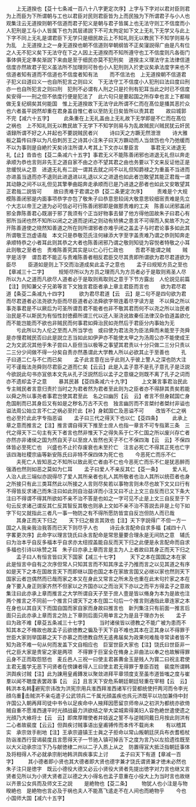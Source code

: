 <!-- { "loadSidebar": true } -->
　　上无道揆也【芟十七条减一百八十八字更定次序】上字与下字对以君对臣则君为上而臣为下所谓朝与工也以君臣对民则君臣皆为上而民独为下所谓君子与小人也观集注云无道揆则朝不信道而君子犯义是朝与君子皆属上也无法守则工不信度而小人犯刑是工与小人皆属下也为其层递説下不可太拘定如下文上无礼下无学又与此上下字不同上无礼是谓君臣下无学只是细民故云上不知礼则无以教民下不知学则易与为乱　上无道揆上之一身无道揆也朝不信道则举朝纲皆不正矣寖説得广由是凡有位之人无不犯义矣下无法守在下之人因上无道揆而不知所遵守也工不信度则凡各衙门事体俱无定凖矣渐説下来由是至于细民亦莫不犯刑矣　道揆主义理法守主法律信道信度亦然故君子犯义虽法所不加理则可咎也小人犯刑则入扵吏议矣承法度字来也不信道者知有道而不信道也不信度者知有法
　　而不信法也　上无道揆朝不信道君子犯义曰道曰义一也自所犯言之则曰义　下无法守工不信度小人犯刑曰法曰度曰刑亦一也自所犯言之则曰刑　犯刑不必谓有人刑之只是扵刑有犯耳当此之时已不信度矣安得一一刑之但不依度行便是犯法了　此六句只是要起国之所存幸也言上下都糊做无复纪纲矣其何能国　惟上无道揆故下无法守此所谓不仁而在髙位是播其恶扵众也六者虽平説然却重在君身盖自惟仁者以至防无日矣皆所以责其君
　　故曰城郭不完【减六十五字】
　　此条重在上无礼盖由上无礼故下无学即是不仁而在髙位之祸也　上不知礼则无以教民故下无学下不知学则易与为乱故贼民兴贼民犹云奸民语録所谓不好之人并起也不要説贼民者兴
　　诗曰天之方蹶无然泄泄
　　诗大雅板之篇传曰序以为凡伯刺厉王之诗其小注朱子曰天方蹶动而人当敛饬也今乃弛缓而不以为事则是自絶扵天矣诗注所谓人考其上下文亦以羣臣言
　　事君无义进退无礼【止】沓沓也【芟二条减六十五字】事君无义不能陈善闭邪也进退无礼但以奔走承顺为恭也言则非先王之道自家不由之亦不望其君之由也务要以下文来反证他正是怠缓悦从之意　进退无礼有二説一谓其去就之间不以礼但知爵禄之为重虽不当进而亦进虽当退而亦不退则此进退进以礼退以义之进退也如此者岂敢望其能正君哉一谓其动静之间不以礼但见其擎拳曲跽奔走承顺而已是乃进退之莭者也如此又安敢望其正君哉二説皆可
　　故曰责难于君谓之恭【芟二条更定次序】
　　责难是个大规模陈善闭邪是内面事项恭字亦包了敬朱子曰恭意思较阔大敬意思较细宻责难是先立个大志以帝王之道为必可信必可行陈善闭邪即是做那责难的工夫　陈善以闭邪盖闭邪全靠陈善君心既溺于邪了我须有个正当好物事去替了他方得他囬故朱子曰君心有邪所当闭也然不知所以闭之之道而逆闭之则动有矫拂之患言不可得而入矣故不为之开陈善道使之晓然知善道之所在则所谓邪者亦难乎闭之盖孟子与时君论事多如此其所谓敬王岂虚语哉　本文只是恭敬范氏注何縁添大字至字盖责难乃谓之恭则知奔走承顺特恭之小者耳此则其恭之大者也陈善闭邪乃谓之敬则知徒为容悦者特敬之小耳此则敬之至者也　责难陈善究其实是以仁心行仁政也
　　吾君不能谓之贼
　　贼字是活字　谓吾君不能正与责难陈善者相反君臣交尽其责即所谓欲为君尽君道欲为臣尽
　　臣道如是则上下交而治道成矣此孟子之意也
　　孟子曰规矩方员之至也【章减三十二字】
　　规矩尽所以为方员之理而凡为方员者必于是取则焉圣人尽所以为人之道而凡欲尽人道者必于是取则焉取则之意于下节方露出　人伦説见前篇【注】则知兼父子兄弟等言下文独言君臣者承上章主君臣而言也
　　欲为君尽君道【条芟二条减九十四字】
　　欲为君尽君道【云　云】是二句不是四句欲为君而尽君道者必法尧欲为臣而尽臣道者必法舜欲字带连着尽字读方是　不以舜之所以事尧事君是不以厥后为可圣所谓吾君不能者也非不敬其君而何不以尧之所以治民者治民是不以斯民为有恒性封徳彛所谓三代以还人渐浇讹故秦任法律汉杂伯道盖欲化而不能岂能而不欲也非贼民而何事君如舜治民如尧然后于君臣分内事始为无
　　亏此所以为人伦之至而人所当学也　或曰使为君法尧为臣法舜而未能至于尧舜是亦慢君贼民否曰此是説立志当如此如伊尹亦不能使太甲之为汤周公亦不能使成王之为文武况其他乎朱子尝曰人臣但当以极等之事望其君责以十分只做二三分只责以二三分少间做不得一分矣自责亦然愚谓此大学教人所以必欲其止于至善也
　　孔子曰道二仁与不仁而已矣
　　孟子此言意在出乎此则入乎彼上警人之深也防大注可不谨哉法尧舜则尽君臣之道而仁矣【云云】此是入孟子意不是孔子意孔子是泛説今欲説此句书亦冝依本文先从孔子泛説然后以孟子之意缀之则既不离了孔子之词而亦不遗却孟子之意
　　暴其民甚【芟四条减六十九字】
　　上文兼言事君治民此专主贼民者言意归责扵当时之为君者然为君者至此则为之臣者亦不得辞其责矣若能以舜之所以事尧者事君岂使其君至此　名之曰幽厉【云　云】者言不但身弑国亡身危国削而已其身后又有如是之秽名万古不灭也　独言幽厉而不言桀纣者桀纣非谥也谥法周公始立言不仁之祸必至扵此【补】身弑国亡及恶谥不可
　　改皆不仁之祸也必至扵此此字专指恶谥
　　孟子曰三代之得天下也以仁【芟四条】
　　此承上章之意而推言之【注】推言谓自得天下推至士庻人也指一章言不可专指苐三条　三代之得天下二句主有天下者言也然非惟天下之得失系于仁不仁国之所以废兴存亡者亦然亦非诸侯之国为然自天子以至庻人皆然也天子不仁不保四海【云　云】不保四体皆必至死亡也　兴盛也不止扵存废衰也未至扵亡　注言必死亡不得其正死也亡字该四海社稷宗庙等新安陈氏曰非特不保四体为死亡也
　　今恶死亡而乐不仁
　　夫死亡人皆知恶之不知所以致此死亡者由不仁也今恶死亡而乐不仁是犹恶醉而强酒也然则如恶之莫如为仁耳
　　孟子曰爱人不亲反其仁【芟一条】
　　爱人礼人治人此三端似亦説得尽了爱人其所亲者也礼人其所敬者也治人其所以统莅者也身之所接只有此三类耳然此以所接之人言则尽矣若以事物言则未尽也故下文又曰行有不得皆反求诸己而朱注曰如此则自治益详而小注又曰不止上文三自反而已又下条大注曰不得谓不得其所欲如不亲不治不答是也如之一字可见不止是上文三自反至于下句云反求诸己谓反其仁反其智反其敬也则承上文如不亲不治不答説去非是上句下如字下句又就指此三者凡一事一物防之有不得所愿防皆宜自反岂但防人而已哉
　　其身正而天下归之
　　天下归之极言其效也【注】天下字説得广不但一方一国之人我亲我治我答而已天下则尽乎人也
　　诗云永言配命自求多福【减四十八字畧更次序】此命字以理言饶氏曰永言配命是常思量要合理永是无间防之意　辅氏曰为治本乎自反多福本乎自求亦太纽捏盖能自反而天下归之此便是永言配命而自求多福也引诗以咏赞之耳　朱子曰亦承上章而言是主为人上者故曰其身正而天下归之
　　孟子曰人有恒言皆曰天下国家【减三十七字】
　　天下之本在国国之本在家此是恒言中自有之次序但常人只知其言而不知其序孟子乃推而言之以见其道之有序如是天下之本在国故言天下而即继以国也国之本在家故言国又必继以家也然则天下国家云者岂偶然而已哉而家之本又在身此又常言之所未及也重在此末句扵家之本在身下要入身正则家齐然不但家以之齐国亦以之而治天下亦以之而平方得孟子之意故集注曰此亦承上章而推言之大学所谓自天子至于庻人壹是皆以脩身为本为是故也注两个推言之不同前一个推言只谓天下之本在国二句后一个推言则通指此章连家之本在身也以其自天下而国自国而家自家而身故曰推言也　新刋集注只有前面一推言后面只云此亦承上章而言之防上下章则后面只用单言之为是且于理亦为长
　　孟子曰为政不难【章芟五条减三十七字】
　　当时诸侯皆以德教之不能广被为患而不知其本之不脩故也故孟子云欲徳教之徧及于天下自不难也其本在正其身以不得罪于世臣大家则举国慕之天下亦慕之而徳教自然无逺弗届矣为政果何难哉寻常读者皆不知为政不难一句从何而发盖下文自相应也　巨室世臣大家也【注】饶氏曰世臣非一代之臣大家是贵宦之家是两项　不得罪于巨室全在脩身上非曲法以奉之也故解得罪云身不正而取怨怒也　麦丘邑人三祝一曰使主君甚夀金玉是贱人为寳二曰祝主君使主君无羞学无恶下问贤者在傍諌者得人三曰使主君无得罪于羣臣百姓　裴度所谓韩洪舆疾讨贼【注】此为諌用皇甫鏄发以聚敛进拜平章领度支至虽市道皆嗤之度与崔羣以闻不聴度表罢政事【云　云】且言天下安危系朝廷朝廷轻重在宰相【云　云】　韩洪本名韩避宪宗讳改为洪宪宗用兵淮西拜淮西诸军行营都统使扞两河而令李光顔乌重击贼洪不亲屯遣子公武领兵二千属光顔盖疾也呉元济既平以功加兼侍中封许国公入朝再拜司徒中书令以足疾命中人掖拜因愿留京师帝从之初洪为都统亦欲倚贼自重不愿淮西速平时光顔战最力洪欲结之举大梁城索得美妇人容色絶世遣使遗之光顔乃大飨将士【云　云】即席厚赠使者并妓返之誓不与逆贼同戴日月按此则洪有二心者故裴度【云云】但舆疾讨贼事语出皇甫镈传而本传不载尚未
　　有以稽其实　承宗敛手削地【注】王承宗邉镇王士眞之子拒命以常山叛朝廷厌兵布衣耆栢杖防诣淮西行营谒裴度且言愿得天子一节驰入镇可掉舌下之度为言乃以左拾遗徃既至以大义动承宗泣下乃与献徳棣二州以二子入质上从之　防置得冝大抵泛指朝廷事体及将相得人不必就承宗削地韩洪舆疾事实上讨
　　孟子曰天下有道【章减一百字】
　　其小德者即小贤也其大德者即大贤也德字兼才饶氏谓贤兼才徳未必然也朱子注只是徳字　既云小德役大德又必云小贤役大贤者先提出徳字对力言也继又言贤者见所以为小贤大贤者正以德之大小得名也孟子意重在小役大上为当时言也故继以齐景公女呉而及师文王之説
　　是絶物也【芟二条】
　　物犹人也小注是与物暌絶也　是絶物也言必及于祸也夫人不能髙飞逺走不在人间也而絶物乎
　　今也小国师大国【减六十五字】
